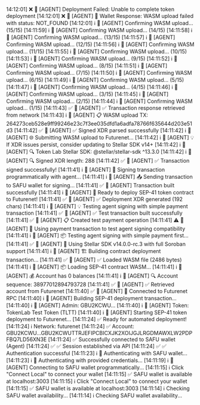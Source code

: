 14:12:01] ❌ 🤖 [AGENT] Deployment Failed: Unable to complete token deployment
[14:12:01] ❌ 🤖 [AGENT] 📨 Wallet Response: WASM upload failed with status: NOT_FOUND
[14:12:01] ℹ️ 🤖 [AGENT] Confirming WASM upload... (15/15)
[14:11:59] ℹ️ 🤖 [AGENT] Confirming WASM upload... (14/15)
[14:11:58] ℹ️ 🤖 [AGENT] Confirming WASM upload... (13/15)
[14:11:57] ℹ️ 🤖 [AGENT] Confirming WASM upload... (12/15)
[14:11:56] ℹ️ 🤖 [AGENT] Confirming WASM upload... (11/15)
[14:11:55] ℹ️ 🤖 [AGENT] Confirming WASM upload... (10/15)
[14:11:53] ℹ️ 🤖 [AGENT] Confirming WASM upload... (9/15)
[14:11:52] ℹ️ 🤖 [AGENT] Confirming WASM upload... (8/15)
[14:11:51] ℹ️ 🤖 [AGENT] Confirming WASM upload... (7/15)
[14:11:50] ℹ️ 🤖 [AGENT] Confirming WASM upload... (6/15)
[14:11:49] ℹ️ 🤖 [AGENT] Confirming WASM upload... (5/15)
[14:11:47] ℹ️ 🤖 [AGENT] Confirming WASM upload... (4/15)
[14:11:46] ℹ️ 🤖 [AGENT] Confirming WASM upload... (3/15)
[14:11:45] ℹ️ 🤖 [AGENT] Confirming WASM upload... (2/15)
[14:11:44] ℹ️ 🤖 [AGENT] Confirming WASM upload... (1/15)
[14:11:43] ✅ 🤖 [AGENT] ✅ Transaction response retrieved from network
[14:11:43] ℹ️ 🤖 [AGENT] 📋 WASM upload TX: 264273ceb528e9ff99246e23c7f3ee035dfd1a6adfa78766f635644d203e51d3
[14:11:42] ✅ 🤖 [AGENT] ✅ Signed XDR parsed successfully
[14:11:42] ℹ️ 🤖 [AGENT] 🌐 Submitting WASM upload to Futurenet...
[14:11:42] ℹ️ 🤖 [AGENT] 💡 If XDR issues persist, consider updating to Stellar SDK v14+
[14:11:42] ℹ️ 🤖 [AGENT] 🔍 Token Lab Stellar SDK: @stellar/stellar-sdk ^13.3.0
[14:11:42] ℹ️ 🤖 [AGENT] 🔍 Signed XDR length: 288
[14:11:42] ✅ 🤖 [AGENT] ✅ Transaction signed successfully!
[14:11:41] ℹ️ 🤖 [AGENT] 🤖 Signing transaction programmatically with agent...
[14:11:41] ℹ️ 🤖 [AGENT] 📤 Sending transaction to SAFU wallet for signing...
[14:11:41] ✅ 🤖 [AGENT] Transaction built successfully
[14:11:41] ℹ️ 🤖 [AGENT] 🚀 Ready to deploy SEP-41 token contract to Futurenet!
[14:11:41] ✅ 🤖 [AGENT] ✅ Deployment XDR generated (192 chars)
[14:11:41] ℹ️ 🤖 [AGENT] 💡 Testing agent signing with simple payment transaction
[14:11:41] ✅ 🤖 [AGENT] ✅ Test transaction built successfully
[14:11:41] ✅ 🤖 [AGENT] 📋 Created test payment operation
[14:11:41] ⚠️ 🤖 [AGENT] 🔧 Using payment transaction to test agent signing compatibility
[14:11:41] ℹ️ 🤖 [AGENT] 📦 Testing agent signing with simple payment first...
[14:11:41] ✅ 🤖 [AGENT] 🚀 Using Stellar SDK v14.0.0-rc.3 with full Soroban support
[14:11:41] ℹ️ 🤖 [AGENT] 🏗️ Building contract deployment transaction...
[14:11:41] ✅ 🤖 [AGENT] ✅ Loaded WASM file (2486 bytes)
[14:11:41] ℹ️ 🤖 [AGENT] 📦 Loading SEP-41 contract WASM...
[14:11:41] ℹ️ 🤖 [AGENT] 💰 Account has 0 balances
[14:11:41] ℹ️ 🤖 [AGENT] 🔍 Account sequence: 38977012894793728
[14:11:41] ✅ 🤖 [AGENT] ✅ Retrieved account from Futurenet
[14:11:40] ✅ 🤖 [AGENT] 🔗 Connected to Futurenet RPC
[14:11:40] ℹ️ 🤖 [AGENT] Building SEP-41 deployment transaction...
[14:11:40] ℹ️ 🤖 [AGENT] Admin: GBU2KCWU...
[14:11:40] ℹ️ 🤖 [AGENT] Token: TokenLab Test Token (TLTT)
[14:11:40] ℹ️ 🤖 [AGENT] Starting SEP-41 token deployment to Futurenet...
[14:11:24] ✅ Ready for automated deployment!
[14:11:24] ℹ️ Network: futurenet
[14:11:24] ✅ Account: GBU2KCWU...GBU2KCWUTTRJEFIPCBICXJK2XOIJGJLRGDMAWXLW2PDPFBQ7LD56XN3E
[14:11:24] ✅ Successfully connected to SAFU wallet (Agent)
[14:11:24] ✅ ✅ Session established via API
[14:11:24] ✅ ✅ Authentication successful
[14:11:23] ℹ️ 🔐 Authenticating with SAFU wallet...
[14:11:23] ℹ️ 🔑 Authenticating with provided credentials...
[14:11:19] ℹ️ 🤖 [AGENT] Connecting to SAFU wallet programmatically...
[14:11:15] ℹ️ Click "Connect Local" to connect your wallet
[14:11:15] ✅ SAFU wallet is available at localhost:3003
[14:11:15] ℹ️ Click "Connect Local" to connect your wallet
[14:11:15] ✅ SAFU wallet is available at localhost:3003
[14:11:14] ℹ️ Checking SAFU wallet availability...
[14:11:14] ℹ️ Checking SAFU wallet availability...